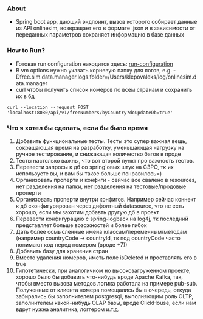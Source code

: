 
### About
- Spring boot app, дающий эндпоинт, вызов которого собирает данные из API onlinesim, возвращает его в формате .json и в зависимости от переданных параметров сохраняет информацию в базе данных


### How to Run?
- Готовая run configuration находится здесь: [run-configuration](https://github.com/keldranase/free-numbers-data-manager/tree/master/.run-configuration)
- В vm options нужно указать корневую папку для логов, e.g. -Dfree.sim.data.manager.logs.folder=/Users/klepovaleks/log/onlinesim.data.manager
- curl чтобы получить список номеров по всем странам и сохранить их в бд
```
curl --location --request POST 'localhost:8080/api/v1/freeNumbers/byCountry?doUpdateDb=true'
```

### Что я хотел бы сделать, если бы было время
1. Добавить функциональные тесты. Тесты это супер важная вещь, сокращающая время на разработку, уменьшающая нагрузку на ручное тестирование, и снижающая количество багов в проде
2. Тесты настолько важны, что вот второй пункт про важность тестов.
3. Перевести запросы к дб со spring'овых штук на C3PO, тк их используете вы, и вам бы такое больше понравилось=)
4. Организовать проперти и конфиги - сейчас все свалено в resources, нет разделения на папки, нет рзаделения на тестовые/продовые проперти
5. Организовать проперти внутри конфигов. Например сейчас коннект к дб сконфигурирован через дифолтный datasource, что не есть хорошо, если мы захотим добавть другую дб в проект
6. Перевести конфигурацию с spring-logback на log4j, тк последний представляет больше возожностей и более гибок
7. Дать более осмысленные имена классам/переменным/методам (например countryCode -> countryId, тк под countryCode часто понимают код перед номером (вроде +7))
8. Добавить базу для хранения стран
9. Вместо удаления номеров, иметь поле isDeleted и проставлять его в true
10. Гипотетически, при аналогичном но высокозагруженном проекте, хорошо было бы добавить что-нибудь вроде Apache Kafka, так, чтобы вместо вызова методов логика работала на примере pub-sub. Полученные от клиента номера помещались бы в очередь, откуда забирались бы заполнителем postgresql, выполняющим роль OLTP, заполнителем какой-нибудь OLAP базы, вроде ClickHouse, если нам вдруг нужна аналитика, логгером и.т.д.






